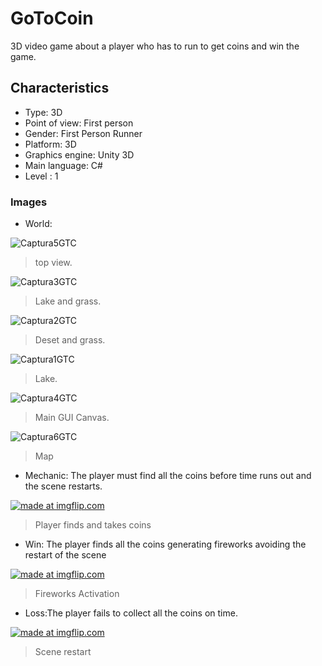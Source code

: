 # GoToCoin
3D video game about a player who has to run to get coins and win the game.

## Characteristics
- Type: 3D
- Point of view: First person
- Gender: First Person Runner
- Platform: 3D
- Graphics engine: Unity 3D
- Main language: C#
- Level : 1

### Images
- World: 

![Captura5GTC](https://user-images.githubusercontent.com/42262419/71550872-478eb200-29a8-11ea-82c8-0225765738d1.PNG)
  > top view.
 
![Captura3GTC](https://user-images.githubusercontent.com/42262419/71550901-d69bca00-29a8-11ea-9c0a-0635e7e3019e.PNG)
  > Lake and grass.
  
![Captura2GTC](https://user-images.githubusercontent.com/42262419/71550906-f4692f00-29a8-11ea-8b9f-4e035a27879c.PNG)
  > Deset and grass.
  
![Captura1GTC](https://user-images.githubusercontent.com/42262419/71550914-1e225600-29a9-11ea-8895-a2a9d1549dde.PNG)
  > Lake.
 
![Captura4GTC](https://user-images.githubusercontent.com/42262419/71550920-372b0700-29a9-11ea-98b6-8ab0abf853ca.PNG)
  > Main GUI Canvas.
  
![Captura6GTC](https://user-images.githubusercontent.com/42262419/71550943-b0c2f500-29a9-11ea-9734-954eb8de14a6.png)
  > Map
  
- Mechanic: The player must find all the coins before time runs out and the scene restarts.

<a href="https://imgflip.com/gif/3ko98y"><img src="https://i.imgflip.com/3ko98y.gif" title="made at imgflip.com"/></a>
  > Player finds and takes coins
  
- Win: The player finds all the coins generating fireworks avoiding the restart of the scene

<a href="https://imgflip.com/gif/3koa2x"><img src="https://i.imgflip.com/3koa2x.gif" title="made at imgflip.com"/></a>
  > Fireworks Activation
  
- Loss:The player fails to collect all the coins on time.

<a href="https://imgflip.com/gif/3koamc"><img src="https://i.imgflip.com/3koamc.gif" title="made at imgflip.com"/></a>
  > Scene restart

